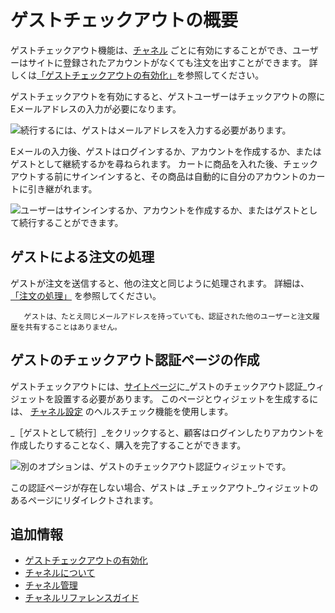 # ゲストチェックアウトの概要

ゲストチェックアウト機能は、[チャネル](../../starting-a-store/channels/introduction-to-channels.md) ごとに有効にすることができ、ユーザーはサイトに登録されたアカウントがなくても注文を出すことができます。 詳しくは[「ゲストチェックアウトの有効化」](./enabling-guest-checkout.md)を参照してください。

ゲストチェックアウトを有効にすると、ゲストユーザーはチェックアウトの際にEメールアドレスの入力が必要になります。

![続行するには、ゲストはメールアドレスを入力する必要があります。](./guest-checkout-overview/images/01.png)

Eメールの入力後、ゲストはログインするか、アカウントを作成するか、またはゲストとして継続するかを尋ねられます。 カートに商品を入れた後、チェックアウトする前にサインインすると、その商品は自動的に自分のアカウントのカートに引き継がれます。

![ユーザーはサインインするか、アカウントを作成するか、またはゲストとして続行することができます。](./guest-checkout-overview/images/03.png)

## ゲストによる注文の処理

ゲストが注文を送信すると、他の注文と同じように処理されます。 詳細は、 [「注文の処理」](../../orders-and-fulfillment/orders/processing-an-order.md) を参照してください。

```note::
   ゲストは、たとえ同じメールアドレスを持っていても、認証された他のユーザーと注文履歴を共有することはありません。
```

## ゲストのチェックアウト認証ページの作成

ゲストチェックアウトには、[サイトページ](https://learn.liferay.com/dxp/latest/en/site-building/creating_pages.html)に_ゲストのチェックアウト認証_ウィジェットを設置する必要があります。 このページとウィジェットを生成するには、 [チャネル設定](../../starting-a-store/channels/channels-reference-guide.md) のヘルスチェック機能を使用します。

_［ゲストとして続行］_をクリックすると、顧客はログインしたりアカウントを作成したりすることなく、購入を完了することができます。

![別のオプションは、ゲストのチェックアウト認証ウィジェットです。](./guest-checkout-overview/images/02.png)

この認証ページが存在しない場合、ゲストは _チェックアウト_ウィジェットのあるページにリダイレクトされます。

## 追加情報

* [ゲストチェックアウトの有効化](./enabling-guest-checkout.md)
* [チャネルについて](../../starting-a-store/channels/introduction-to-channels.md)
* [チャネル管理](../../starting-a-store/channels/managing-channels.md)
* [チャネルリファレンスガイド](../../starting-a-store/channels/channels-reference-guide.md)
